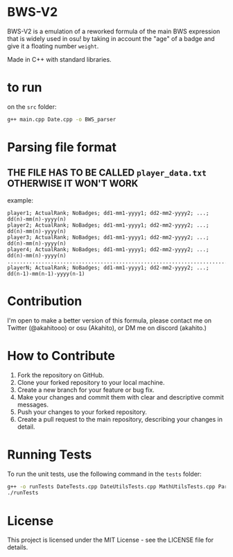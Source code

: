 # BWS-V2
BWS-V2 is a emulation of a reworked formula of the main BWS expression that is widely used in osu! by taking in account the "age" of a badge and give it a floating number ```weight```.

Made in C++ with standard libraries.

# to run
on the `src` folder:
```bash
g++ main.cpp Date.cpp -o BWS_parser
```
# Parsing file format

## THE FILE HAS TO BE CALLED `player_data.txt` OTHERWISE IT WON'T WORK
example:
```
player1; ActualRank; NoBadges; dd1-mm1-yyyy1; dd2-mm2-yyyy2; ...; dd(n)-mm(n)-yyyy(n)
player2; ActualRank; NoBadges; dd1-mm1-yyyy1; dd2-mm2-yyyy2; ...; dd(n)-mm(n)-yyyy(n)
player3; ActualRank; NoBadges; dd1-mm1-yyyy1; dd2-mm2-yyyy2; ...; dd(n)-mm(n)-yyyy(n)
player4; ActualRank; NoBadges; dd1-mm1-yyyy1; dd2-mm2-yyyy2; ...; dd(n)-mm(n)-yyyy(n)
...........................................................................................
playerN; ActualRank; NoBadges; dd1-mm1-yyyy1; dd2-mm2-yyyy2; ...; dd(n-1)-mm(n-1)-yyyy(n-1)
```

# Contribution
I'm open to make a better version of this formula, please contact me on Twitter (@akahitooo) or osu (Akahito), or DM me on discord (akahito.)

# How to Contribute

1. Fork the repository on GitHub.
2. Clone your forked repository to your local machine.
3. Create a new branch for your feature or bug fix.
4. Make your changes and commit them with clear and descriptive commit messages.
5. Push your changes to your forked repository.
6. Create a pull request to the main repository, describing your changes in detail.

# Running Tests

To run the unit tests, use the following command in the `tests` folder:
```bash
g++ -o runTests DateTests.cpp DateUtilsTests.cpp MathUtilsTests.cpp ParserTests.cpp PlayerTests.cpp -I ../include
./runTests
```

# License

This project is licensed under the MIT License - see the LICENSE file for details.
